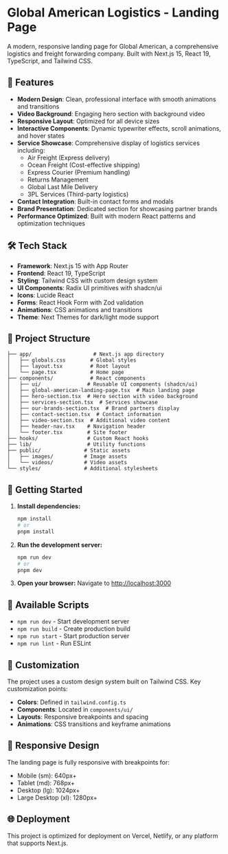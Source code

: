 # Global American Logistics - Landing Page

A modern, responsive landing page for Global American, a comprehensive logistics and freight forwarding company. Built with Next.js 15, React 19, TypeScript, and Tailwind CSS.

## 🚀 Features

- **Modern Design**: Clean, professional interface with smooth animations and transitions
- **Video Background**: Engaging hero section with background video
- **Responsive Layout**: Optimized for all device sizes
- **Interactive Components**: Dynamic typewriter effects, scroll animations, and hover states
- **Service Showcase**: Comprehensive display of logistics services including:
  - Air Freight (Express delivery)
  - Ocean Freight (Cost-effective shipping)
  - Express Courier (Premium handling)
  - Returns Management
  - Global Last Mile Delivery
  - 3PL Services (Third-party logistics)
- **Contact Integration**: Built-in contact forms and modals
- **Brand Presentation**: Dedicated section for showcasing partner brands
- **Performance Optimized**: Built with modern React patterns and optimization techniques

## 🛠️ Tech Stack

- **Framework**: Next.js 15 with App Router
- **Frontend**: React 19, TypeScript
- **Styling**: Tailwind CSS with custom design system
- **UI Components**: Radix UI primitives with shadcn/ui
- **Icons**: Lucide React
- **Forms**: React Hook Form with Zod validation
- **Animations**: CSS animations and transitions
- **Theme**: Next Themes for dark/light mode support

## 📁 Project Structure

```
├── app/                    # Next.js app directory
│   ├── globals.css        # Global styles
│   ├── layout.tsx         # Root layout
│   └── page.tsx           # Home page
├── components/            # React components
│   ├── ui/               # Reusable UI components (shadcn/ui)
│   ├── global-american-landing-page.tsx  # Main landing page
│   ├── hero-section.tsx  # Hero section with video background
│   ├── services-section.tsx  # Services showcase
│   ├── our-brands-section.tsx  # Brand partners display
│   ├── contact-section.tsx  # Contact information
│   ├── video-section.tsx  # Additional video content
│   ├── header-nav.tsx    # Navigation header
│   └── footer.tsx        # Site footer
├── hooks/                # Custom React hooks
├── lib/                  # Utility functions
├── public/              # Static assets
│   ├── images/          # Image assets
│   └── videos/          # Video assets
└── styles/              # Additional stylesheets
```

## 🚀 Getting Started

1. **Install dependencies:**
   ```bash
   npm install
   # or
   pnpm install
   ```

2. **Run the development server:**
   ```bash
   npm run dev
   # or
   pnpm dev
   ```

3. **Open your browser:**
   Navigate to [http://localhost:3000](http://localhost:3000)

## 📝 Available Scripts

- `npm run dev` - Start development server
- `npm run build` - Create production build
- `npm run start` - Start production server
- `npm run lint` - Run ESLint

## 🎨 Customization

The project uses a custom design system built on Tailwind CSS. Key customization points:

- **Colors**: Defined in `tailwind.config.ts`
- **Components**: Located in `components/ui/`
- **Layouts**: Responsive breakpoints and spacing
- **Animations**: CSS transitions and keyframe animations

## 📱 Responsive Design

The landing page is fully responsive with breakpoints for:
- Mobile (sm): 640px+
- Tablet (md): 768px+
- Desktop (lg): 1024px+
- Large Desktop (xl): 1280px+

## 🌐 Deployment

This project is optimized for deployment on Vercel, Netlify, or any platform that supports Next.js.

